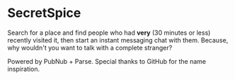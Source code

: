 SecretSpice
===========

Search for a place and find people who had __very__ (30 minutes or less) recently visited it, then start an instant messaging chat with them. Because, why wouldn't you want to talk with a complete stranger? 

Powered by PubNub + Parse. Special thanks to GitHub for the name inspiration.
